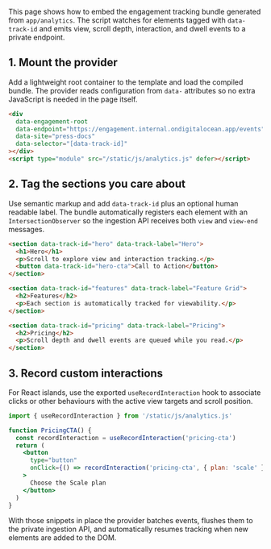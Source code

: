 
This page shows how to embed the engagement tracking bundle generated from
`app/analytics`. The script watches for elements tagged with `data-track-id`
and emits view, scroll depth, interaction, and dwell events to a private
endpoint.

## 1. Mount the provider

Add a lightweight root container to the template and load the compiled bundle.
The provider reads configuration from `data-` attributes so no extra JavaScript
is needed in the page itself.

```html
<div
  data-engagement-root
  data-endpoint="https://engagement.internal.ondigitalocean.app/events"
  data-site="press-docs"
  data-selector="[data-track-id]"
></div>
<script type="module" src="/static/js/analytics.js" defer></script>
```

## 2. Tag the sections you care about

Use semantic markup and add `data-track-id` plus an optional human readable
label. The bundle automatically registers each element with an
`IntersectionObserver` so the ingestion API receives both `view` and `view-end`
messages.

```html
<section data-track-id="hero" data-track-label="Hero">
  <h1>Hero</h1>
  <p>Scroll to explore view and interaction tracking.</p>
  <button data-track-id="hero-cta">Call to Action</button>
</section>

<section data-track-id="features" data-track-label="Feature Grid">
  <h2>Features</h2>
  <p>Each section is automatically tracked for viewability.</p>
</section>

<section data-track-id="pricing" data-track-label="Pricing">
  <h2>Pricing</h2>
  <p>Scroll depth and dwell events are queued while you read.</p>
</section>
```

## 3. Record custom interactions

For React islands, use the exported `useRecordInteraction` hook to associate
clicks or other behaviours with the active view targets and scroll position.

```jsx
import { useRecordInteraction } from '/static/js/analytics.js'

function PricingCTA() {
  const recordInteraction = useRecordInteraction('pricing-cta')
  return (
    <button
      type="button"
      onClick={() => recordInteraction('pricing-cta', { plan: 'scale' })}
    >
      Choose the Scale plan
    </button>
  )
}
```

With those snippets in place the provider batches events, flushes them to the
private ingestion API, and automatically resumes tracking when new elements are
added to the DOM.
